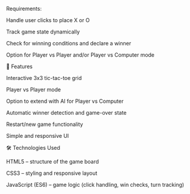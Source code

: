 Requirements:

Handle user clicks to place X or O

Track game state dynamically

Check for winning conditions and declare a winner

Option for Player vs Player and/or Player vs Computer mode

🚀 Features

Interactive 3x3 tic-tac-toe grid

Player vs Player mode

Option to extend with AI for Player vs Computer

Automatic winner detection and game-over state

Restart/new game functionality

Simple and responsive UI

🛠️ Technologies Used

HTML5 – structure of the game board

CSS3 – styling and responsive layout

JavaScript (ES6) – game logic (click handling, win checks, turn tracking)
